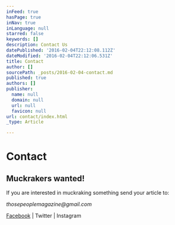 ```yaml
---
inFeed: true
hasPage: true
inNav: true
inLanguage: null
starred: false
keywords: []
description: Contact Us
datePublished: '2016-02-04T22:12:08.112Z'
dateModified: '2016-02-04T22:12:06.531Z'
title: Contact
author: []
sourcePath: _posts/2016-02-04-contact.md
published: true
authors: []
publisher:
  name: null
  domain: null
  url: null
  favicon: null
url: contact/index.html
_type: Article

---
```

# Contact

## Muckrakers wanted! 

If you are interested in muckraking something send your
article to:

_thosepeoplemagazine@gmail.com_

[Facebook][0] | Twitter | Instagram

[0]: https://www.facebook.com/thosepeoplemagazine/